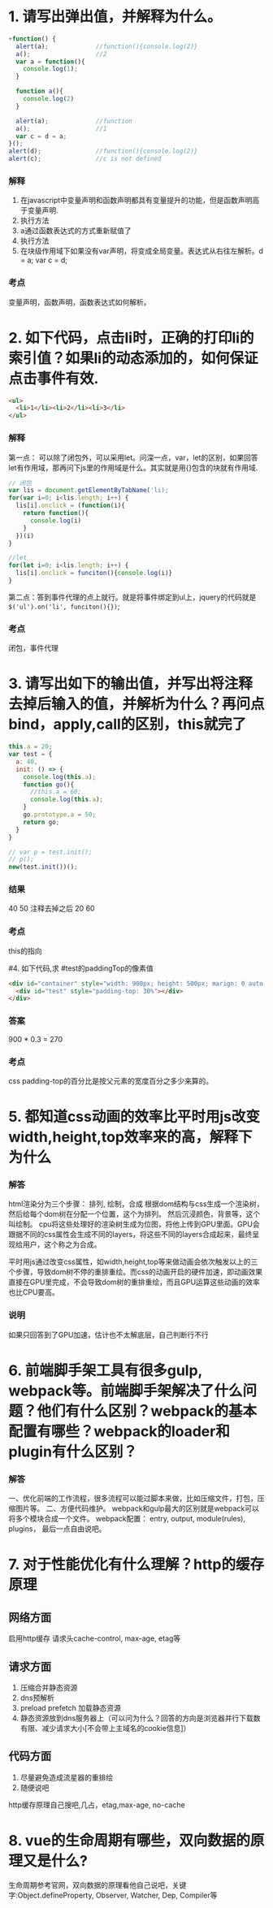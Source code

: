 # 1. 请写出弹出值，并解释为什么。
```javascript
+function() {
  alert(a);             //function(){console.log(2)}
  a();                  //2
  var a = function(){
    console.log(1);
  }

  function a(){
    console.log(2)
  }

  alert(a);             //function
  a();                  //1
  var c = d = a;
}();
alert(d);               //function(){console.log(2)}
alert(c);               //c is not defined
```
### 解释
1. 在javascript中变量声明和函数声明都具有变量提升的功能，但是函数声明高于变量声明.
2. 执行方法
3. a通过函数表达式的方式重新赋值了
3. 执行方法
4. 在块级作用域下如果没有var声明，将变成全局变量。表达式从右往左解析。d = a; var c = d;

### 考点
变量声明，函数声明，函数表达式如何解析。


# 2. 如下代码，点击li时，正确的打印li的索引值？如果li的动态添加的，如何保证点击事件有效.
```html
<ul>
  <li>1</li><li>2</li><li>3</li>
</ul>
```

### 解释
第一点： 可以除了闭包外，可以采用let。问深一点，var，let的区别，如果回答let有作用域，那再问下js里的作用域是什么。其实就是用{}包含的块就有作用域.
```javascript
// 闭包
var lis = document.getElementByTabName('li);
for(var i=0; i<lis.length; i++) {
  lis[i].onclick = (function(i){
    return function(){
      console.log(i)
    }
  })(i)
}

//let
for(let i=0; i<lis.length; i++) {
  lis[i].onclick = funciton(){console.log(i)}
}
```
第二点：答到事件代理的点上就行。就是将事件绑定到ul上，jquery的代码就是`$('ul').on('li', funciton(){})`;

### 考点
闭包，事件代理

# 3. 请写出如下的输出值，并写出将注释去掉后输入的值，并解析为什么？再问点bind，apply,call的区别，this就完了
```javascript
this.a = 20;
var test = {
  a: 40,
  init: () => {
    console.log(this.a);
    function go(){
      //this.a = 60;
      console.log(this.a);
    }
    go.prototype.a = 50;
    return go;
  }
}

// var p = test.init();
// p();
new(test.init())();
```
### 结果
40 50
注释去掉之后
20 60


### 考点
this的指向

#4. 如下代码,求 #test的paddingTop的像素值
```html
<div id="container" style="width: 900px; height: 500px; marign: 0 auto;">
  <div id="test" style="padding-top: 30%"></div>
</div>
```
### 答案
900 * 0.3 = 270

### 考点
css padding-top的百分比是按父元素的宽度百分之多少来算的。

# 5. 都知道css动画的效率比平时用js改变width,height,top效率来的高，解释下为什么
### 解答
html渲染分为三个步骤： 排列, 绘制，合成
根据dom结构与css生成一个渲染树，然后给每个dom树在分配一个位置，这个为排列。
然后沉浸颜色，背景等，这个叫绘制。
cpu将这些处理好的渲染树生成为位图，将他上传到GPU里面。GPU会跟据不同的css属性会生成不同的layers，将这些不同的layers合成起来，最终呈现给用户，这个称之为合成。

平时用js通过改变css属性，如width,height,top等来做动画会依次触发以上的三个步骤，导致dom树不停的重排重绘。而css的动画开启的硬件加速，即动画效果直接在GPU里完成，不会导致dom树的重排重绘，而且GPU运算这些动画的效率也比CPU要高。

### 说明
如果只回答到了GPU加速，估计也不太解底层，自己判断行不行

# 6. 前端脚手架工具有很多gulp, webpack等。前端脚手架解决了什么问题？他们有什么区别？webpack的基本配置有哪些？webpack的loader和plugin有什么区别？
### 解答
一、优化前端的工作流程，很多流程可以能过脚本来做，比如压缩文件，打包，压缩图片等。 二、方便代码维护。
webpack和gulp最大的区别就是webpack可以将多个模块合成一个文件。
webpack配置： entry, output, module(rules), plugins，
最后一点自由说吧。


# 7. 对于性能优化有什么理解？http的缓存原理
## 网络方面
启用http缓存 请求头cache-control, max-age, etag等
## 请求方面
1. 压缩合并静态资源
2. dns预解析<link rel="dns-prefetch" href="//g.alicdn.com" />
3. preload prefetch 加载静态资源
4. 静态资源放到dns服务器上（可以问为什么？回答的方向是浏览器并行下载数有限、减少请求大小[不会带上主域名的cookie信息]）
## 代码方面
1. 尽量避免造成流星器的重排绘
2. 随便说吧

http缓存原理自己搜吧,几占，etag,max-age, no-cache

# 8. vue的生命周期有哪些，双向数据的原理又是什么?
生命周期参考官网，双向数据的原理看他自己说吧，关键字:Object.defineProperty, Observer, Watcher, Dep, Compiler等


